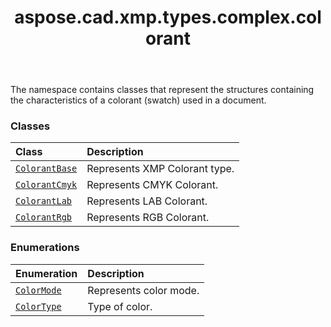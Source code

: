 ﻿---
title: aspose.cad.xmp.types.complex.colorant
second_title: Aspose.CAD for Python via .NET API References
description: 
type: docs
weight: 10
url: /aspose.cad.xmp.types.complex.colorant/
is_root: false
---

The namespace contains classes that represent the structures containing the characteristics of a colorant (swatch) used in a document.

### Classes
| Class | Description |
| :- | :- |
| [`ColorantBase`](/cad/python-net/aspose.cad.xmp.types.complex.colorant/colorantbase) | Represents XMP Colorant type. |
| [`ColorantCmyk`](/cad/python-net/aspose.cad.xmp.types.complex.colorant/colorantcmyk) | Represents CMYK Colorant. |
| [`ColorantLab`](/cad/python-net/aspose.cad.xmp.types.complex.colorant/colorantlab) | Represents LAB Colorant. |
| [`ColorantRgb`](/cad/python-net/aspose.cad.xmp.types.complex.colorant/colorantrgb) | Represents RGB Colorant. |


### Enumerations
| Enumeration | Description |
| :- | :- |
| [`ColorMode`](/cad/python-net/aspose.cad.xmp.types.complex.colorant/colormode) | Represents color mode. |
| [`ColorType`](/cad/python-net/aspose.cad.xmp.types.complex.colorant/colortype) | Type of color. |


